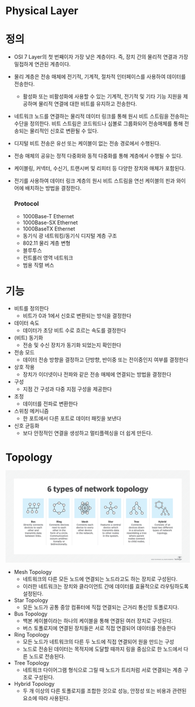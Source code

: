 # Physical Layer

# 정의

- OSI 7 Layer의 첫 번째이자 가장 낮은 계층이다. 즉, 장치 간의 물리적 연결과 가장 밀접하게 연관된 계층이다.
- 물리 계층은 전송 매체에 전기적, 기계적, 절차적 인터페이스를 사용하여 데이터를 전송한다.
    - 활성화 또는 비활성화에 사용할 수 있는 기계적, 전기적 및 기타 기능 지원을 제공하며 물리적 연결에 대한 비트를 유지하고 전송한다.
- 네트워크 노드를 연결하는 물리적 데이터 링크를 통해 원시 비트 스트림을 전송하는 수단을 정의한다. 비트 스트림은 코드워드나 심볼로 그룹화되어 전송매체를 통해 전송되는 물리적인 신호로 변환될 수 있다.
- 디지털 비트 전송은 유선 또는 케이블이 없는 전송 경로에서 수행된다.
- 전송 매체의 공유는 정적 다중화와 동적 다중화를 통해 계층에서 수행될 수 있다.
- 케이블링, 커넥터, 수신기, 트랜시버 및 리피터 등 다양한 장치와 매체가 포함된다.
- 전기를 사용하여 데이터 링크 계층의 원시 비트 스트림을 연선 케이블의 핀과 와이어에 배치하는 방법을 결정한다.
    
    ### Protocol
    
    - 1000Base-T Ethernet
    - 1000Base-SX Ethernet
    - 1000BaseTX Ethernet
    - 동기식 광 네트워킹/동기식 디지털 계층 구조
    - 802.11 물리 계층 변형
    - 블루투스
    - 컨트롤러 영역 네트워크
    - 범용 직렬 버스

# 기능

- 비트를 정의한다
    - 비트가 0과 1에서 신호로 변환되는 방식을 결정한다
- 데이터 속도
    - 데이터가 초당 비트 수로 흐르는 속도를 결정한다
- (비트) 동기화
    - 전송 및 수신 장치가 동기화 되었는지 확인한다
- 전송 모드
    - 데이터 전송 방향을 결정하고 단방향, 반이중 또는 전이중인지 여부를 결정한다
- 상호 작용
    - 장치가 이더넷이나 전파와 같은 전송 매체에 연결되는 방법을 결정한다
- 구성
    - 지점 간 구성과 다중 지점 구성을 제공한다
- 조정
    - 데이터를 전파로 변환한다
- 스위칭 메커니즘
    - 한 포트에서 다른 포트로 데이터 패킷을 보낸다
- 신호 균등화
    - 보다 안정적인 연결을 생성하고 멀티플렉싱을 더 쉽게 만든다.

# Topology

![Untitled](Physical_Layer/Untitled.png)

- Mesh Topology
    - 네트워크의 다른 모든 노드에 연결되는 노드라고도 하는 장치로 구성된다.
    - 이러한 네트워크는 장치와 클라이언트 간에 데이터를 효율적으로 라우팅하도록 설정된다.
- Star Topology
    - 모든 노드가 공통 중앙 컴퓨터에 직접 연결되는 근거리 통신망 토폴로지다.
- Bus Topology
    - 백본 케이블이라는 하나의 케이블을 통해 연결된 여러 장치로 구성된다.
    - 버스 토폴로지에 연결된 장치들은 서로 직접 연결되어 데이터를 전송한다
- Ring Topology
    - 모든 노드가 네트워크의 다른 두 노드에 직접 연결되어 원을 만드는 구성
    - 노드로 전송된 데이터는 목적지에 도달할 때까지 링을 중심으로 한 노드에서 다른 노드로 전송된다.
- Tree Topology
    - 네트워크 다이어그램 형식으로 그릴 때 노드가 트리처럼 서로 연결되는 계층 구조로 구성된다.
- Hybrid Topology
    - 두 개 이상의 다른 토폴로지를 조합한 것으로 성능, 안정성 또는 비용과 관련된 요소에 따라 사용된다.